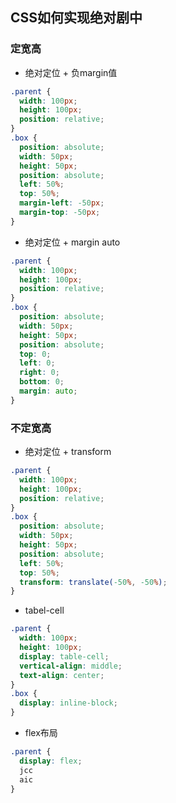 ## CSS如何实现绝对剧中

### 定宽高
- 绝对定位  + 负margin值
```css
.parent {
  width: 100px;
  height: 100px;
  position: relative;
}
.box {
  position: absolute;
  width: 50px;
  height: 50px;
  position: absolute;
  left: 50%;
  top: 50%;
  margin-left: -50px;
  margin-top: -50px;
}
```
- 绝对定位  + margin auto
```css
.parent {
  width: 100px;
  height: 100px;
  position: relative;
}
.box {
  position: absolute;
  width: 50px;
  height: 50px;
  position: absolute;
  top: 0;
  left: 0;
  right: 0;
  bottom: 0;
  margin: auto;
}
```

### 不定宽高
- 绝对定位  + transform
```css
.parent {
  width: 100px;
  height: 100px;
  position: relative;
}
.box {
  position: absolute;
  width: 50px;
  height: 50px;
  position: absolute;
  left: 50%;
  top: 50%;
  transform: translate(-50%, -50%);
}
```
- tabel-cell
```css
.parent {
  width: 100px;
  height: 100px;
  display: table-cell;
  vertical-align: middle;
  text-align: center;
}
.box {
  display: inline-block;
}
```
- flex布局
```css
.parent {
  display: flex;
  jcc
  aic
}
```